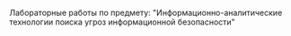 Лабораторные работы по предмету: 
"Информационно-аналитические технологии поиска угроз информационной безопасности"
